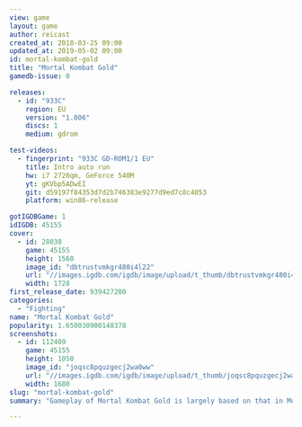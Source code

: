 ```yaml
---
view: game
layout: game
author: reicast
created_at: 2018-03-25 09:00
updated_at: 2019-05-02 09:00
id: mortal-kombat-gold
title: "Mortal Kombat Gold"
gamedb-issue: 0

releases:
  - id: "933C"
    region: EU
    version: "1.006"
    discs: 1
    medium: gdrom

test-videos:
  - fingerprint: "933C GD-ROM1/1 EU"
    title: Intro auto run
    hw: i7 2720qm, GeForce 540M
    yt: gKVbp5ADwEI
    git: d59197f84353d7d2b746383e9277d9ed7c8c4053
    platform: win86-release

gotIGDBGame: 1
idIGDB: 45155
cover:
  - id: 28038
    game: 45155
    height: 1560
    image_id: "dbtrustvmkgr480i4l22"
    url: "//images.igdb.com/igdb/image/upload/t_thumb/dbtrustvmkgr480i4l22.jpg"
    width: 1728
first_release_date: 939427200
categories:
  - "Fighting"
name: "Mortal Kombat Gold"
popularity: 1.650030900148378
screenshots:
  - id: 112409
    game: 45155
    height: 1050
    image_id: "joqsc8pquzgecj2wa0ww"
    url: "//images.igdb.com/igdb/image/upload/t_thumb/joqsc8pquzgecj2wa0ww.jpg"
    width: 1680
slug: "mortal-kombat-gold"
summary: "Gameplay of Mortal Kombat Gold is largely based on that in Mortal Kombat 4 and includes several additional characters and stages not seen in Mortal Kombat 4 and a new weapon select mechanism. A second revision of the game, Hot New, was released about a month after the initial release intending to address some of the major issues in it. This version fixed the most severe bugs and glitches in the game and added the VMU memory card support, which allowed the save feature to function properly."

---
```

